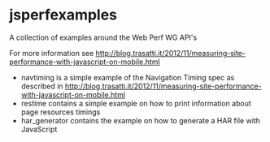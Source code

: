 jsperfexamples
==============

A collection of examples around the Web Perf WG API's

For more information see http://blog.trasatti.it/2012/11/measuring-site-performance-with-javascript-on-mobile.html

- navtiming is a simple example of the Navigation Timing spec as described in http://blog.trasatti.it/2012/11/measuring-site-performance-with-javascript-on-mobile.html
- restime contains a simple example on how to print information about page resources timings
- har_generator contains the example on how to generate a HAR file with JavaScript

